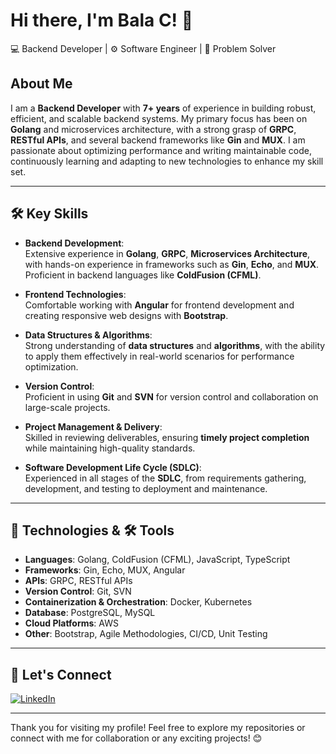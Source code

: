# Hi there, I'm Bala C! 👋
💻 Backend Developer | ⚙️ Software Engineer | 🚀 Problem Solver

## About Me
I am a **Backend Developer** with **7+ years** of experience in building robust, efficient, and scalable backend systems. My primary focus has been on **Golang** and microservices architecture, with a strong grasp of **GRPC**, **RESTful APIs**, and several backend frameworks like **Gin** and **MUX**. I am passionate about optimizing performance and writing maintainable code, continuously learning and adapting to new technologies to enhance my skill set.

---

## 🛠️ Key Skills
- **Backend Development**:  
   Extensive experience in **Golang**, **GRPC**, **Microservices Architecture**, with hands-on experience in frameworks such as **Gin**, **Echo**, and **MUX**. Proficient in backend languages like **ColdFusion (CFML)**.

- **Frontend Technologies**:  
   Comfortable working with **Angular** for frontend development and creating responsive web designs with **Bootstrap**.

- **Data Structures & Algorithms**:  
   Strong understanding of **data structures** and **algorithms**, with the ability to apply them effectively in real-world scenarios for performance optimization.

- **Version Control**:  
   Proficient in using **Git** and **SVN** for version control and collaboration on large-scale projects.

- **Project Management & Delivery**:  
   Skilled in reviewing deliverables, ensuring **timely project completion** while maintaining high-quality standards.

- **Software Development Life Cycle (SDLC)**:  
   Experienced in all stages of the **SDLC**, from requirements gathering, development, and testing to deployment and maintenance.

---

## 🧰 Technologies & 🛠️ Tools
- **Languages**: Golang, ColdFusion (CFML), JavaScript, TypeScript
- **Frameworks**: Gin, Echo, MUX, Angular
- **APIs**: GRPC, RESTful APIs
- **Version Control**: Git, SVN
- **Containerization & Orchestration**: Docker, Kubernetes
- **Database**: PostgreSQL, MySQL
- **Cloud Platforms**: AWS
- **Other**: Bootstrap, Agile Methodologies, CI/CD, Unit Testing

---

## 💼 Let's Connect

[![LinkedIn](https://img.shields.io/badge/LinkedIn-Connect-blue?style=flat-square&logo=linkedin)](https://linkedin.com/in/golang-bala)  

---

Thank you for visiting my profile! Feel free to explore my repositories or connect with me for collaboration or any exciting projects! 😊
